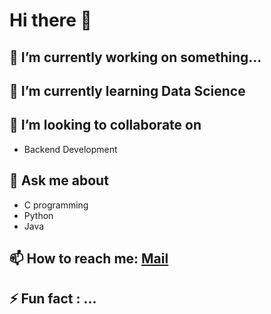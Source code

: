 # Hi there 👋

## 🔭 I’m currently working on something...  

## 🌱 I’m currently learning Data Science  

## 👯 I’m looking to collaborate on  
  - Backend Development

## 💬 Ask me about
  - C programming
  - Python
  - Java
    
## 📫 How to reach me: [Mail](navneetmohan01@gmail.com)

## ⚡ Fun fact : ...
